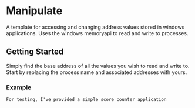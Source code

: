 # Manipulate

A template for accessing and changing address values stored in windows applications. 
Uses the windows memoryapi to read and write to processes. 

## Getting Started

Simply find the base address of all the values you wish to read and write to.
Start by replacing the process name and associated addresses with yours.

### Example

``` For testing, I've provided a simple score counter application ```
